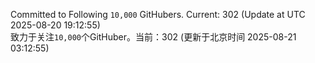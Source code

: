 Committed to Following `10,000` GitHubers. Current: <!-- FOLLOWING_COUNT -->302<!-- FOLLOWING_COUNT --> (Update at UTC <!-- LAST_UPDATED -->2025-08-20 19:12:55<!-- LAST_UPDATED -->)<br>
致力于关注`10,000`个GitHuber。当前：<!-- FOLLOWING_COUNT -->302<!-- FOLLOWING_COUNT --> (更新于北京时间 <!-- LAST_UPDATED_CST -->2025-08-21 03:12:55<!-- LAST_UPDATED_CST -->)

